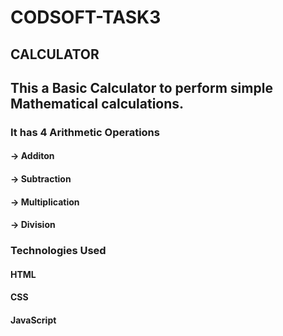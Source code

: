# CODSOFT-TASK3
## CALCULATOR
## This a Basic Calculator to perform simple Mathematical calculations.
### It has 4 Arithmetic Operations
#### -> Additon
#### -> Subtraction
#### -> Multiplication
#### -> Division
### Technologies Used
#### HTML
#### CSS
#### JavaScript
